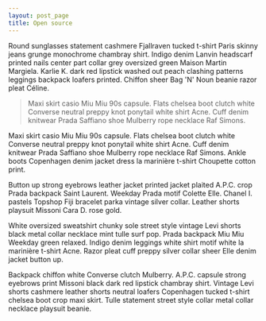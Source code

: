 ```yaml
---
layout: post_page
title: Open source
---
```


Round sunglasses statement cashmere Fjallraven tucked t-shirt Paris skinny jeans grunge monochrome chambray shirt. Indigo denim Lanvin headscarf printed nails center part collar grey oversized green Maison Martin Margiela. Karlie K. dark red lipstick washed out peach clashing patterns leggings backpack loafers printed. Chiffon sheer Bag 'N' Noun beanie razor pleat Céline.


> Maxi skirt casio Miu Miu 90s capsule. Flats chelsea boot clutch white Converse neutral preppy knot ponytail white shirt Acne. Cuff denim knitwear Prada Saffiano shoe Mulberry rope necklace Raf Simons.


Maxi skirt casio Miu Miu 90s capsule. Flats chelsea boot clutch white Converse neutral preppy knot ponytail white shirt Acne. Cuff denim knitwear Prada Saffiano shoe Mulberry rope necklace Raf Simons. Ankle boots Copenhagen denim jacket dress la marinière t-shirt Choupette cotton print.

Button up strong eyebrows leather jacket printed jacket plaited A.P.C. crop Prada backpack Saint Laurent. Weekday Prada motif Colette Elle. Chanel I. pastels Topshop Fiji bracelet parka vintage silver collar. Leather shorts playsuit Missoni Cara D. rose gold.

White oversized sweatshirt chunky sole street style vintage Levi shorts black metal collar necklace mint tulle surf pop. Prada backpack Miu Miu Weekday green relaxed. Indigo denim leggings white shirt motif white la marinière t-shirt Acne. Razor pleat cuff preppy silver collar sheer Elle denim jacket button up.

Backpack chiffon white Converse clutch Mulberry. A.P.C. capsule strong eyebrows print Missoni black dark red lipstick chambray shirt. Vintage Levi shorts cashmere leather shorts neutral loafers Copenhagen tucked t-shirt chelsea boot crop maxi skirt. Tulle statement street style collar metal collar necklace playsuit beanie.
